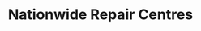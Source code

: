 ---
title: "Nationwide Repair Centres"
url: /chatham/nationwide-repair-centres/
shop: car repair
---